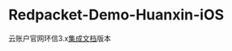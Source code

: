 # Redpacket-Demo-Huanxin-iOS
云账户官网环信3.x[集成文档](https://docs.yunzhanghu.com/integration/easemob3x/ios.html)版本
